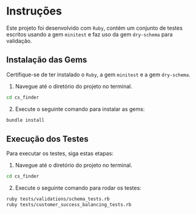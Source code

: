 # Instruções

Este projeto foi desenvolvido com `Ruby`, contém um conjunto de testes escritos usando a gem `minitest` e faz uso da gem `dry-schema` para validação.

## Instalação das Gems

Certifique-se de ter instalado o `Ruby`, a gem `minitest` e a gem `dry-schema`.

1. Navegue até o diretório do projeto no terminal.
```bash
cd cs_finder
```

2. Execute o seguinte comando para instalar as gems:
```bash
bundle install
```

## Execução dos Testes

Para executar os testes, siga estas etapas:

1. Navegue até o diretório do projeto no terminal.
```bash
cd cs_finder
```

2. Execute o seguinte comando para rodar os testes:
```bash
ruby tests/validations/schema_tests.rb
ruby tests/customer_success_balancing_tests.rb
```

